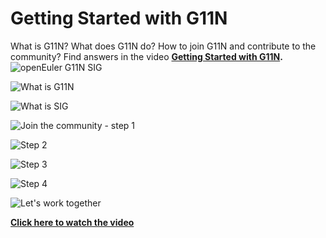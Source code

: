 # Getting Started with G11N
What is G11N? What does G11N do? How to join G11N and contribute to the community?
Find answers in the video **[Getting Started with G11N](https://www.bilibili.com/video/BV1DU4y1A7vB?from=search&seid=2215689971431695071&spm_id_from=333.337.0.0).**
![openEuler G11N SIG](https://gitee.com/openeuler/G11N/raw/master/Videos/Images/1.PNG)

![What is G11N](https://gitee.com/openeuler/G11N/raw/master/Videos/Images/3.PNG)

![What is SIG](https://gitee.com/openeuler/G11N/raw/master/Videos/Images/4.PNG)

![Join the community - step 1](https://gitee.com/openeuler/G11N/raw/master/Videos/Images/5.PNG)

![Step 2](https://gitee.com/openeuler/G11N/raw/master/Videos/Images/6.PNG)

![Step 3](https://gitee.com/openeuler/G11N/raw/master/Videos/Images/7.PNG)

![Step 4](https://gitee.com/openeuler/G11N/raw/master/Videos/Images/8.PNG)

![Let's work together](https://gitee.com/openeuler/G11N/raw/master/Videos/Images/9.PNG)

**[Click here to watch the video](https://www.bilibili.com/video/BV1DU4y1A7vB?from=search&seid=2215689971431695071&spm_id_from=333.337.0.0)**